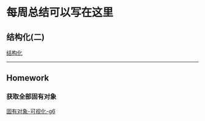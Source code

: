 # 每周总结可以写在这里

## 结构化(二)

[结构化](./structure.md)

---

## Homework

### 获取全部固有对象

[固有对象-可视化-g6](./intrinsic.html)
